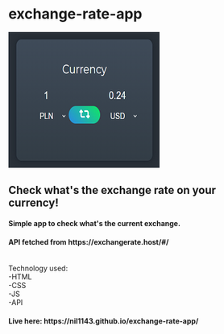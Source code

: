 # exchange-rate-app

<img class="items-center" src="/exchange-rate2.png">
<h2>Check what's the exchange rate on your currency!</h2>
<h4>Simple app to check what's the current exchange. </h4>

<h4>API fetched from https://exchangerate.host/#/</h4>
<br>
Technology used:<br>
-HTML<br>
-CSS<br>
-JS<br>
-API<br>
<h4>Live here: https://nil1143.github.io/exchange-rate-app/</h4>



